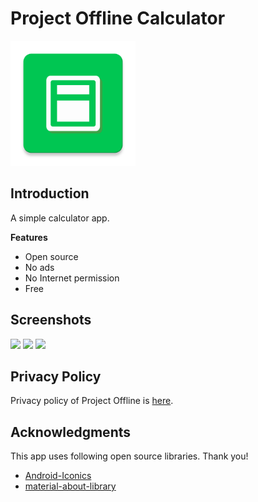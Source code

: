 # Project Offline Calculator
<img src="https://raw.githubusercontent.com/ioliteis/projectoffline_calculator/master/app/src/main/ic_launcher-web.png" width="200px"></img>
## Introduction
A simple calculator app.

**Features**
- Open source
- No ads
- No Internet permission
- Free
## Screenshots
<img src="https://pixelfed.social/storage/m/ebbba457f15a41f29e66bf69f0a5a4d0c974249a/d39aa78c66ea34daea763c3f0f7d2bf0905d76ff/4aOvvMxdMVJeqOSYMBFMatsNHtT5zta49XMl9a8z.png" width="240px"></img>
<img src="https://pixelfed.social/storage/m/ebbba457f15a41f29e66bf69f0a5a4d0c974249a/d39aa78c66ea34daea763c3f0f7d2bf0905d76ff/BdWd3VYYPoVue19GtPRNsVCmPjdNDr6qX7zGaAHl.png" width="240px"></img>
<img src="https://pixelfed.social/storage/m/ebbba457f15a41f29e66bf69f0a5a4d0c974249a/d39aa78c66ea34daea763c3f0f7d2bf0905d76ff/QCI6Apk6XYVb1SjWBz0p6l7wEHoVMhCCmCXUfQX7.png" width="240px"></img>
## Privacy Policy
Privacy policy of Project Offline is [here](https://ioliteis.github.io/projectoffline/2019/08/26/Privacy-Policy/).
## Acknowledgments
This app uses following open source libraries. Thank you!
- [Android-Iconics](https://github.com/mikepenz/Android-Iconics)
- [material-about-library](https://github.com/daniel-stoneuk/material-about-library)
